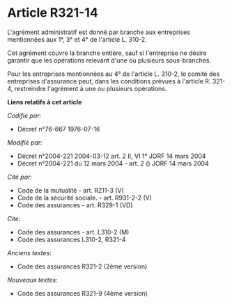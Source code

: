 # Article R321-14

L'agrément administratif est donné par branche aux entreprises mentionnées aux 1°, 3° et 4° de l'article L. 310-2.

Cet agrément couvre la branche entière, sauf si l'entreprise ne désire garantir que les opérations relevant d'une ou
plusieurs sous-branches.

Pour les entreprises mentionnées au 4° de l'article L. 310-2, le comité des entreprises d'assurance peut, dans les conditions
prévues à l'article R. 321-4, restreindre l'agrément à une ou plusieurs opérations.

**Liens relatifs à cet article**

_Codifié par_:

  - Décret n°76-667 1976-07-16

_Modifié par_:

  - Décret n°2004-221 2004-03-12 art. 2 II, VI 1° JORF 14 mars 2004
  - Décret n°2004-221 du 12 mars 2004 - art. 2 () JORF 14 mars 2004

_Cité par_:

  - Code de la mutualité - art. R211-3 (V)
  - Code de la sécurité sociale. - art. R931-2-2 (V)
  - Code des assurances - art. R329-1 (VD)

_Cite_:

  - Code des assurances - art. L310-2 (M)
  - Code des assurances L310-2, R321-4

_Anciens textes_:

  - Code des assurances R321-2 (2ème version)

_Nouveaux textes_:

  - Code des assurances R321-9 (4ème version)
